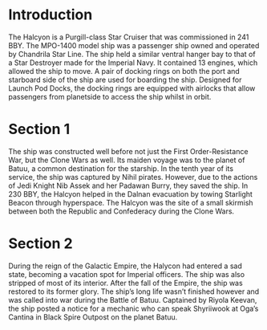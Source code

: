 # Introduction

The Halcyon is a Purgill-class Star Cruiser that was commissioned in 241 BBY.
The MPO-1400 model ship was a passenger ship owned and operated by Chandrila Star Line.
The ship held a similar ventral hanger bay to that of a Star Destroyer made for the Imperial Navy.
It contained 13 engines, which allowed the ship to move.
A pair of docking rings on both the port and starboard side of the ship are used for boarding the ship.
Designed for Launch Pod Docks, the docking rings are equipped with airlocks that allow passengers from planetside to access the ship whilst in orbit.

# Section 1

The ship was constructed well before not just the First Order-Resistance War, but the Clone Wars as well.
Its maiden voyage was to the planet of Batuu, a common destination for the starship.
In the tenth year of its service, the ship was captured by Nihil pirates.
However, due to the  actions of Jedi Knight Nib Assek and her Padawan Burry, they saved the ship.
In 230 BBY, the Halcyon helped in the Dalnan evacuation by towing Starlight Beacon through hyperspace.
The Halcyon was the site of a small skirmish between both the Republic and Confederacy during the Clone Wars.

# Section 2

During the reign of the Galactic Empire, the Halycon had entered a sad state, becoming a vacation spot for Imperial officers.
The ship was also stripped of most of its interior.
After the fall of the Empire, the ship was restored to its former glory.
The ship’s long life wasn’t finished however and was called into war during the Battle of Batuu.
Captained by Riyola Keevan, the ship posted a notice for a mechanic who can speak Shyriiwook at Oga’s Cantina in Black Spire Outpost on the planet Batuu.
